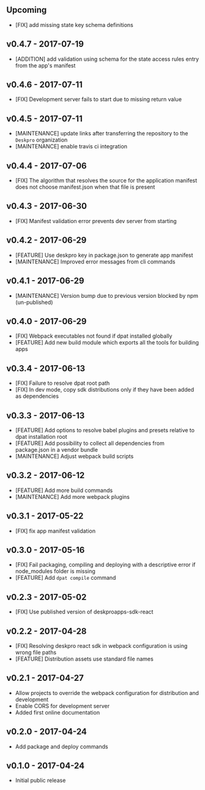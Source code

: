 ## Upcoming
* [FIX] add missing state key schema definitions

## v0.4.7 - 2017-07-19
* [ADDITION] add validation using schema for the state access rules entry from the app's manifest

## v0.4.6 - 2017-07-11
* [FIX] Development server fails to start due to missing return value

## v0.4.5 - 2017-07-11
* [MAINTENANCE] update links after transferring the repository to the `Deskpro` organization
* [MAINTENANCE] enable travis ci integration

## v0.4.4 - 2017-07-06
* [FIX] The algorithm that resolves the source for the application manifest does not choose manifest.json when that file is present

## v0.4.3 - 2017-06-30
* [FIX] Manifest validation error prevents dev server from starting

## v0.4.2 - 2017-06-29

* [FEATURE] Use deskpro key in package.json to generate app manifest
* [MAINTENANCE] Improved error messages from cli commands
  
## v0.4.1 - 2017-06-29

* [MAINTENANCE] Version bump due to previous version blocked by npm (un-published)  

## v0.4.0 - 2017-06-29

* [FIX] Webpack executables not found if dpat installed globally
* [FEATURE] Add new build module which exports all the tools for building apps

## v0.3.4 - 2017-06-13

* [FIX] Failure to resolve dpat root path 
* [FIX] In dev mode, copy sdk distributions only if they have been added as dependencies 

## v0.3.3 - 2017-06-13

* [FEATURE] Add options to resolve babel plugins and presets relative to dpat installation root
* [FEATURE] Add possibility to collect all dependencies from package.json in a vendor bundle
* [MAINTENANCE] Adjust webpack build scripts  

## v0.3.2 - 2017-06-12

* [FEATURE] Add more build commands
* [MAINTENANCE] Add more webpack plugins

## v0.3.1 - 2017-05-22

* [FIX] fix app manifest validation

## v0.3.0 - 2017-05-16

* [FIX] Fail packaging, compiling and deploying with a descriptive error if node_modules folder is missing
* [FEATURE] Add `dpat compile` command


## v0.2.3 - 2017-05-02

* [FIX] Use published version of deskproapps-sdk-react

## v0.2.2 - 2017-04-28

* [FIX] Resolving deskpro react sdk in webpack configuration is using wrong file paths
* [FEATURE] Distribution assets use standard file names

## v0.2.1 - 2017-04-27

* Allow projects to override the webpack configuration for distribution and development
* Enable CORS for development server
* Added first online documentation

## v0.2.0 - 2017-04-24

* Add package and deploy commands

## v0.1.0 - 2017-04-24

* Initial public release